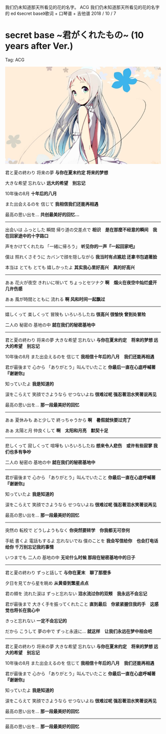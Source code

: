 我们仍未知道那天所看见的花的名字。
ACG
我们仍未知道那天所看见的花的名字的 ed 《secret base》歌词 + 口琴谱 + 吉他谱
2018 / 10 / 7

# secret base ~君がくれたもの~ (10 years after Ver.)

Tag: ACG

![image_1amlvba7o1n6613bd1jsi12giu6m9.png-287.8kB](../img/image_1amlvba7o1n6613bd1jsi12giu6m9.png)

君と夏の終わり 将来の夢
**与你在夏末约定 将来的梦想**

大きな希望 忘れない
**远大的希望　别忘记**

10年後の8月
**十年后的八月**

また出会えるのを 信じて
**我相信我们还能再相遇**

最高の思い出を…
**共创最美好的回忆...**

---

出会いは ふっとした 瞬間 帰り道の交差点で
**相识　是在那麼不经意的瞬间　我在回家途中的十字路口**

声をかけてくれたね 「一緒に帰ろう」
**听见你的一声『一起回家吧』**

僕は 照れくさそうに カバンで顔を隠しながら
**我当时有点尴尬 还拿书包遮著脸**

本当は とても とても 嬉しかったよ
**其实我心里好高兴　真的好高兴**

---

あぁ 花火が夜空 きれいに咲いて ちょっとセツナク
**啊　烟火在夜空中灿烂盛开　几许伤感**

あぁ 風が時間とともに 流れる
**啊 风和时间一起飘过**

---

嬉しくって 楽しくって 冒険も いろいろしたね
**很高兴 很愉快 曾到处冒险**

二人の 秘密の 基地の中
**就在我们的秘密基地中**

---

君と夏の終わり 将来の夢 大きな希望 忘れない
**与你在夏末约定　将来的梦想 远大的希望　别忘记**

10年後の8月 また出会えるのを 信じて
**我相信十年后的八月　我们还能再相遇**

君が最後まで 心から 「ありがとう」叫んでいたこと
**你最后一直在心底呼喊著『谢谢你』**

知っていたよ
**我是知道的**

涙をこらえて 笑顔でさようなら せつないよね
**很难过呢 强忍著泪水笑著说再见**

最高の思い出を…
**那一段最美好的回忆**

---

あぁ 夏休みも あと少しで 終っちゃうから
**啊　暑假就快要过完了**

あぁ 太陽と月 仲良くして
**啊　太阳和月亮　默契十足**

---

悲しくって 寂しくって 喧嘩も いろいろしたね
**想来令人悲伤　或许有些寂寥 我们也多有争吵**

二人の 秘密の 基地の中
**就在我们的秘密基地中**

---

君が最後まで 心から 「ありがとう」叫んでいたこと
**你最后一直在心底呼喊著『谢谢你』**

知っていたよ
**我是知道的**

涙をこらえて 笑顔でさようなら せつないよね
**很难过呢 强忍著泪水笑著说再见**

最高の思い出を…
**那一段最美好的回忆**

---

突然の 転校で どうしようもなく
**你突然要转学　你我都无可奈何**

手紙 書くよ 電話もするよ 忘れないでね 僕のことを
**我会写信给你　也会打电话给你 千万别忘记我的事情**

いつまでも 二人の 基地の中
**无论什么时候 那段在秘密基地中的日子**

---

君と夏の終わり ずっと話して
**与你在夏末　聊了那麼多**

夕日を見てから星を眺め
**从黄昏到繁星点点**

君の頬を 流れた涙は ずっと忘れない
**泪水流过你的双颊　我永远不会忘记**

君が最後まで 大きく手を振ってくれたこと
**直到最后　你紧紧握住我的手　这感觉也将长在我心中**

きっと忘れない
**一定不会忘记的**

だから こうして 夢の中で ずっと永遠に…
**就这样　让我们永远在梦中相会吧**

---

君と夏の終わり 将来の夢 大きな希望 忘れない
**与你在夏末约定　将来的梦想 远大的希望　别忘记**

10年後の8月 また出会えるのを 信じて
**我相信十年后的八月　我们还能再相遇**

君が最後まで 心から 「ありがとう」叫んでいたこと
**你最后一直在心底呼喊著『谢谢你』**

知っていたよ
**我是知道的**

涙をこらえて 笑顔でさようなら せつないよね
**很难过呢 强忍著泪水笑著说再见**

最高の思い出を…
**那一段最美好的回忆**

---

最高の思い出を…
**那一段最美好的回忆**